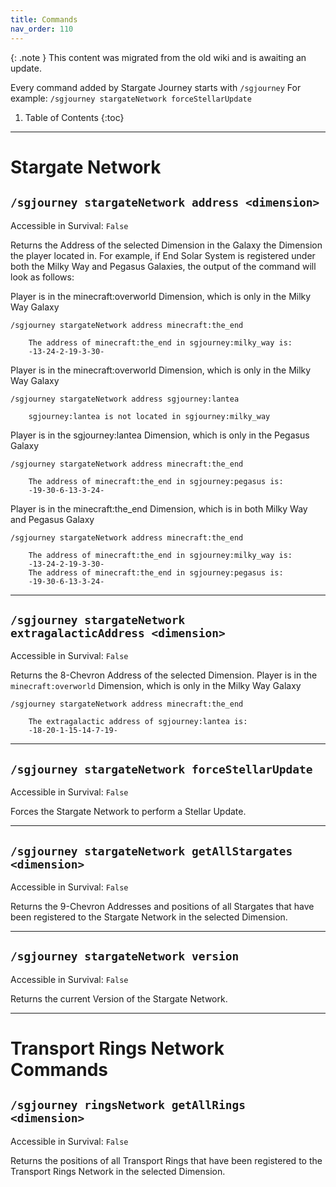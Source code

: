 ```yaml
---
title: Commands
nav_order: 110
---
```


{: .note }
This content was migrated from the old wiki and is awaiting an update.

Every command added by Stargate Journey 
starts with `/sgjourney` For example: `/sgjourney stargateNetwork forceStellarUpdate`

1. Table of Contents
{:toc}

___

# Stargate Network

## `/sgjourney stargateNetwork address <dimension>`
Accessible in Survival: `False`

Returns the Address of the selected Dimension in the Galaxy the Dimension the player located in. 
For example, if End Solar System is registered under both the Milky Way and Pegasus Galaxies, 
the output of the command will look as follows:

Player is in the minecraft:overworld Dimension, which is only in the Milky Way Galaxy

    /sgjourney stargateNetwork address minecraft:the_end
     
        The address of minecraft:the_end in sgjourney:milky_way is:
        -13-24-2-19-3-30-

Player is in the minecraft:overworld Dimension, which is only in the Milky Way Galaxy

    /sgjourney stargateNetwork address sgjourney:lantea
    
        sgjourney:lantea is not located in sgjourney:milky_way

Player is in the sgjourney:lantea Dimension, which is only in the Pegasus Galaxy

    /sgjourney stargateNetwork address minecraft:the_end
    
        The address of minecraft:the_end in sgjourney:pegasus is:
        -19-30-6-13-3-24-

Player is in the minecraft:the_end Dimension, which is in both Milky Way and Pegasus Galaxy

    /sgjourney stargateNetwork address minecraft:the_end

        The address of minecraft:the_end in sgjourney:milky_way is:
        -13-24-2-19-3-30-
        The address of minecraft:the_end in sgjourney:pegasus is:
        -19-30-6-13-3-24-

___

## `/sgjourney stargateNetwork extragalacticAddress <dimension>`
Accessible in Survival: `False`

Returns the 8-Chevron Address of the selected Dimension. 
Player is in the `minecraft:overworld` Dimension, which is only in the Milky Way Galaxy

    /sgjourney stargateNetwork address minecraft:the_end

        The extragalactic address of sgjourney:lantea is:
        -18-20-1-15-14-7-19-

___

## `/sgjourney stargateNetwork forceStellarUpdate`
Accessible in Survival: `False`

Forces the Stargate Network to perform a Stellar Update.

___

## `/sgjourney stargateNetwork getAllStargates <dimension>`
Accessible in Survival: `False`

Returns the 9-Chevron Addresses and positions of all Stargates 
that have been registered to the Stargate Network in the selected Dimension.

___

## `/sgjourney stargateNetwork version`
Accessible in Survival: `False`

Returns the current Version of the Stargate Network.

___

# Transport Rings Network Commands
## `/sgjourney ringsNetwork getAllRings <dimension>`
Accessible in Survival: `False`

Returns the positions of all Transport Rings 
that have been registered to the Transport Rings Network in the selected Dimension.







